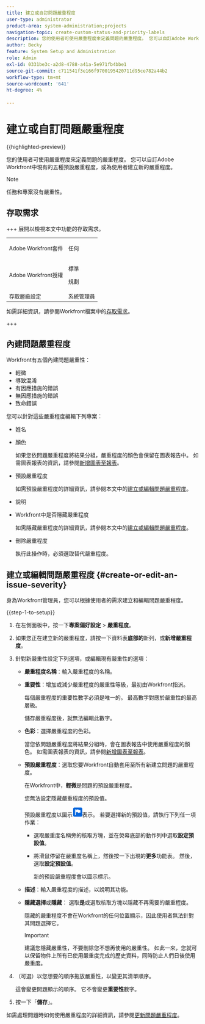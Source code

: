 ```yaml
---
title: 建立或自訂問題嚴重程度
user-type: administrator
product-area: system-administration;projects
navigation-topic: create-custom-status-and-priority-labels
description: 您的使用者可使用嚴重程度來定義問題的嚴重程度。 您可以自訂Adobe Workfront中現有的五種預設嚴重程度，或為使用者建立新的嚴重程度。
author: Becky
feature: System Setup and Administration
role: Admin
exl-id: 0331be3c-a2d8-4788-a41a-5e971fb4bbe1
source-git-commit: c711541f3e166f9700195420711d95ce782a44b2
workflow-type: tm+mt
source-wordcount: '641'
ht-degree: 4%

---
```


# 建立或自訂問題嚴重程度

{{highlighted-preview}}

<!--<span class="preview">The highlighted information on this page refers to functionality not yet generally available. It is available only in the Preview Sandbox environment, and is being released in a phased rollout to Production.</span>-->

<!--
DON'T DELETE, DRAFT OR HIDE THIS ARTICLE. IT IS LINKED TO THE PRODUCT, THROUGH THE CONTEXT SENSITIVE HELP LINKS.

Linked to Understanding Issue Severity.
-->

您的使用者可使用嚴重程度來定義問題的嚴重程度。 您可以自訂Adobe Workfront中現有的五種預設嚴重程度，或為使用者建立新的嚴重程度。

>[!NOTE]
>
>任務和專案沒有嚴重性。

## 存取需求

+++ 展開以檢視本文中功能的存取需求。

<table style="table-layout:auto"> 
 <col> 
 <col> 
 <tbody> 
  <tr> 
   <td>Adobe Workfront套件</td> 
   <td><p>任何</p></td> 
  </tr> 
  <tr> 
   <td>Adobe Workfront授權</td> 
   <td><p>標準</p>
       <p>規劃</p></td>
  </tr> 
  <tr> 
   <td>存取層級設定</td> 
   <td>系統管理員</td> 
  </tr> 
 </tbody> 
</table>

如需詳細資訊，請參閱Workfront檔案中的[存取需求](/help/quicksilver/administration-and-setup/add-users/access-levels-and-object-permissions/access-level-requirements-in-documentation.md)。

+++ 

## 內建問題嚴重程度

Workfront有五個內建問題嚴重性：

* 輕微
* 導致混淆
* 有因應措施的錯誤
* 無因應措施的錯誤
* 致命錯誤

您可以針對這些嚴重程度編輯下列專案：

* 姓名
* 顏色

  如果您依問題嚴重程度將結果分組，嚴重程度的顏色會保留在圖表報告中。 如需圖表報表的資訊，請參閱[新增圖表至報表](../../../reports-and-dashboards/reports/creating-and-managing-reports/add-chart-report.md)。

* 預設嚴重程度

  如需預設嚴重程度的詳細資訊，請參閱本文中的[建立或編輯問題嚴重程度](#create-or-edit-an-issue-severity)。

* 說明
* Workfront中是否隱藏嚴重程度

  如需隱藏嚴重程度的詳細資訊，請參閱本文中的[建立或編輯問題嚴重程度](#create-or-edit-an-issue-severity)。

* 刪除嚴重程度

  執行此操作時，必須選取替代嚴重程度。

## 建立或編輯問題嚴重程度 {#create-or-edit-an-issue-severity}

身為Workfront管理員，您可以根據使用者的需求建立和編輯問題嚴重程度。

{{step-1-to-setup}}

1. 在左側面板中，按一下&#x200B;**專案偏好設定** > **嚴重程度**。

1. 如果您正在建立新的嚴重程度，請按一下資料表&#x200B;<span class="preview">**底部的**&#x200B;新列</span>，或&#x200B;**新增嚴重程度**。
1. 針對新嚴重性設定下列選項，或編輯現有嚴重性的選項：

   * **嚴重程度名稱**：輸入嚴重程度的名稱。
   * **重要性**：增加或減少嚴重程度的嚴重性等級，最初由Workfront指派。

     每個嚴重程度的重要性數字必須是唯一的。 最高數字對應於嚴重性的最高層級。

     儲存嚴重程度後，就無法編輯此數字。

   * **色彩**：選擇嚴重程度的色彩。

     當您依問題嚴重程度將結果分組時，會在圖表報告中使用嚴重程度的顏色。 如需圖表報表的資訊，請參閱[新增圖表至報表](/help/quicksilver/reports-and-dashboards/reports/creating-and-managing-reports/add-chart-report.md)。

   * **預設嚴重程度**：選取您要Workfront自動套用至所有新建立問題的嚴重程度。

     在Workfront中，**輕微**&#x200B;是問題的預設嚴重程度。

     您無法設定隱藏嚴重程度的預設值。

     <div class="preview">

     預設嚴重程度以圖示![預設嚴重程度圖示](assets/default-icon.png)表示。 若要選擇新的預設值，請執行下列任一項作業：

      * 選取嚴重度名稱旁的核取方塊，並在熒幕底部的動作列中選取&#x200B;**設定預設值**。
      * 將滑鼠停留在嚴重度名稱上，然後按一下出現的&#x200B;**更多**&#x200B;功能表。 然後，選取&#x200B;**設定預設值**。

        新的預設嚴重程度會以圖示標示。

     </div>

   * **描述**：輸入嚴重程度的描述，以說明其功能。
   * <span class="preview">**隱藏選擇**</span>&#x200B;或&#x200B;**隱藏**： <span class="preview">選取&#x200B;**是**</span>&#x200B;或選取核取方塊以隱藏不再需要的嚴重程度。

     隱藏的嚴重程度不會在Workfront的任何位置顯示，因此使用者無法針對其問題選擇它。

     >[!IMPORTANT]
     >
     >建議您隱藏嚴重性，不要刪除您不想再使用的嚴重性。 如此一來，您就可以保留物件上所有已使用嚴重度完成的歷史資料，同時防止人們日後使用嚴重度。

1. （可選）以您想要的順序拖放嚴重性，以變更其清單順序。

   這會變更問題顯示的順序。 它不會變更&#x200B;**重要性**&#x200B;數字。

1. 按一下「**儲存**」。

如需處理問題時如何使用嚴重程度的詳細資訊，請參閱[更新問題嚴重程度](../../../manage-work/issues/issue-information/update-issue-severity.md)。
